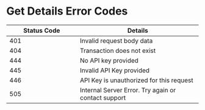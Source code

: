 # Get Details Error Codes

<table><thead><tr><th width="169">Status Code</th><th>Details</th></tr></thead><tbody><tr><td>401 </td><td>Invalid request body data</td></tr><tr><td>404</td><td>Transaction does not exist</td></tr><tr><td>444</td><td>No API key provided</td></tr><tr><td>445</td><td>Invalid API Key provided</td></tr><tr><td>446</td><td>API Key is unauthorized for this request</td></tr><tr><td>505</td><td>Internal Server Error. Try again or contact support</td></tr></tbody></table>

